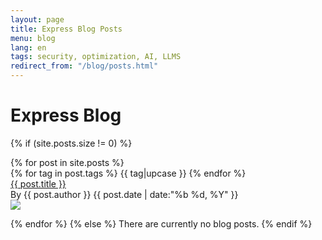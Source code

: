```yaml
---
layout: page
title: Express Blog Posts
menu: blog
lang: en
tags: security, optimization, AI, LLMS
redirect_from: "/blog/posts.html"
---
```

 
# Express Blog 

{% if (site.posts.size != 0) %}
<div class="blog-posts">
{% for post in site.posts %}
  <div class="blog-post">
    <div class="left-col">
      <div class="blog-tags">
        {% for tag in post.tags %}
          <span class="blog-tag">{{ tag|upcase }}</span>
        {% endfor %}
      </div>
      <div class="blog-title">
        <a href="{{ post.url }}"> {{ post.title }}</a>
      </div>
      <div class="blog-details">
        <span>By {{ post.author }}</span>
        <span>{{ post.date | date:"%b %d, %Y" }}</span>
      </div>
    </div>
     <div class="right-col">
      <div class="blog-img">
          <img src="https://loremflickr.com/300/300"/>
        </div>
     </div>
  </div>

{% endfor %}
{% else %}
  There are currently no blog posts.
{% endif %}
</div>
